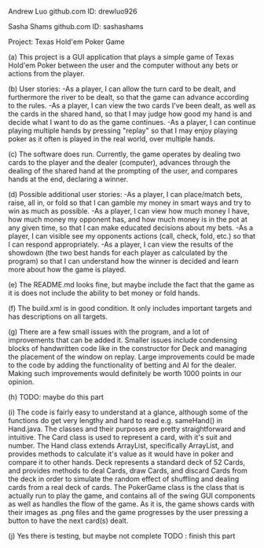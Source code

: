 Andrew Luo
github.com ID: drewluo926

Sasha Shams
github.com ID: sashashams

Project: Texas Hold'em Poker Game

(a) This project is a GUI application that plays a simple game of Texas Hold'em Poker between the
    user and the computer without any bets or actions from the player.

(b) User stories:
    -As a player, I can allow the turn card to be dealt, and furthermore the river to be dealt,
    so that the game can advance according to the rules.
    -As a player, I can view the two cards I've been dealt, as well as the cards in the shared hand,
    so that I may judge how good my hand is and decide what I want to do as the game continues.
    -As a player, I can continue playing multiple hands by pressing "replay" so that I may enjoy
    playing poker as it often is played in the real world, over multiple hands.

(c) The software does run. Currently, the game operates by dealing two cards to the player and the
    dealer (computer), advances through the dealing of the shared hand at the prompting of the user,
    and compares hands at the end, declaring a winner.

(d) Possible additional user stories:
    -As a player, I can place/match bets, raise, all in, or fold so that I can gamble my money
    in smart ways and try to win as much as possible.
    -As a player, I can view how much money I have, how much money my opponent has, and how much
    money is in the pot at any given time, so that I can make educated decisions about my bets.
    -As a player, I can visible see my opponents actions (call, check, fold, etc.) so that I
    can respond appropriately.
    -As a player, I can view the results of the showdown (the two best hands for each player as
    calculated by the program) so that I can understand how the winner is decided and learn more
    about how the game is played.

(e) The README.md looks fine, but maybe include the fact that the game as it is does not include the
    ability to bet money or fold hands.

(f) The build.xml is in good condition. It only includes important targets and has descriptions on
    all targets.

(g) There are a few small issues with the program, and a lot of improvements that can be added
    it. Smaller issues include condensing blocks of handwritten code like in the constructor for
    Deck and managing the placement of the window on replay. Large improvements could be made
    to the code by adding the functionality of betting and AI for the dealer. Making such improvements
    would definitely be worth 1000 points in our opinion.

(h) TODO: maybe do this part

(i) The code is fairly easy to understand at a glance, although some of the functions do get very
    lengthy and hard to read e.g. sameHand() in Hand.java. The classes and their purposes
    are pretty straightforward and intuitive. The Card class is used to represent a card, with it's
    suit and number. The Hand class extends ArrayList, specifically ArrayList<Card>, and provides
    methods to calculate it's value as it would have in poker and compare it to other hands. Deck
    represents a standard deck of 52 Cards, and provides methods to deal Cards, draw Cards, and
    discard Cards from the deck in order to simulate the random effect of shuffling and dealing cards
    from a real deck of cards. The PokerGame class is the class that is actually run to play the
    game, and contains all of the swing GUI components as well as handles the flow of the game. As it
    is, the game shows cards with their images as .png files and the game progresses by the user
    pressing a button to have the next card(s) dealt.

(j) Yes there is testing, but maybe not complete
    TODO : finish this part
